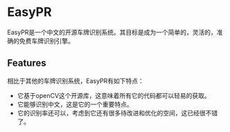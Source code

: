 EasyPR
======

EasyPR是一个中文的开源车牌识别系统。其目标是成为一个简单的，灵活的，准确的免费车牌识别引擎。


Features
-------

相比于其他的车牌识别系统，EasyPR有如下特点：
* 它基于openCV这个开源库，这意味着所有它的代码都可以轻易的获取。
* 它能够识别中文，这是它的一个重要特点。
* 它的识别率还可以，考虑到它还有很多待改进和优化的空间，这已经很不错了。
